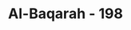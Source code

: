 ---
title: "Al-Baqarah - 198"
no: 198
arabic_no: ١٩٨
ayah: لَيْسَ عَلَيْكُمْ جُنَاحٌ اَنْ تَبْتَغُوْا فَضْلًا مِّنْ رَّبِّكُمْ ۗ فَاِذَآ اَفَضْتُمْ مِّنْ عَرَفَاتٍ فَاذْكُرُوا اللّٰهَ عِنْدَ الْمَشْعَرِ الْحَرَامِ ۖ وَاذْكُرُوْهُ كَمَا هَدٰىكُمْ ۚ وَاِنْ كُنْتُمْ مِّنْ قَبْلِهٖ لَمِنَ الضَّاۤلِّيْنَ 
translation: "Bukanlah suatu dosa bagimu mencari karunia dari Tuhanmu. Maka apabila kamu bertolak dari Arafah, berzikirlah kepada Allah di Masy’arilharam. Dan berzikirlah kepada-Nya sebagaimana Dia telah memberi petunjuk kepadamu, sekalipun sebelumnya kamu benar-benar termasuk orang yang tidak tahu."
tafsir: "Pada musim haji seseorang tidak dilarang berusaha, seperti berdagang dan lain-lain, asal jangan mengganggu tujuan yang utama, yaitu mengerjakan haji dengan sempurna. Ayat ini diturunkan sehubungan dengan keragu-raguan orang Islam pada permulaan datangnya Islam untuk berusaha mencari rezeki, sehingga banyak di antara mereka yang menutup toko-toko mereka pada waktu musim haji, karena takut berdosa. Diriwayatkan oleh al-Bukhari dari Ibnu 'Abbas, dia berkata, \"Pada zaman jahiliah ada 3 pasar, yaitu Ukaz, Majannah, dan Zulmajaz.\"\n\nPada waktu musim haji, kaum Muslimin merasa berdosa berdagang di pasar-pasar itu, lalu mereka bertanya kepada Rasulullah saw, maka turunlah ayat ini. Berusaha mencari rezeki yang halal selama mengerjakan haji adalah dibolehkan selama usaha itu dilakukan secara sambilan, bukan menjadi tujuan. Tujuan utama ialah mengerjakan ibadah haji dengan penuh takwa kepada Allah dan dengan hati yang tulus ikhlas.\n\nKemudian dalam ayat ini Allah memerintahkan kepada setiap orang yang mengerjakan haji agar berzikir kepada Allah bila telah bertolak dari Padang Arafah menuju ke Muzdalifah, yaitu bila telah sampai di Masy'aril Haram. Masy'aril Haram ialah sebuah bukit di Muzdalifah yang bernama Quzah. Bila telah sampai di tempat itu hendaknya memperbanyak membaca doa, takbir, dan talbiyah. Berzikirlah kepada Allah dengan hati yang khusyuk dan tawadhu', sebagai tanda bersyukur kepada-Nya atas karunia dan hidayah-Nya yang telah melepaskan seseorang dari penyakit syirik pada masa dahulu, menjadi orang yang telah bertauhid murni kepada Allah swt."
---